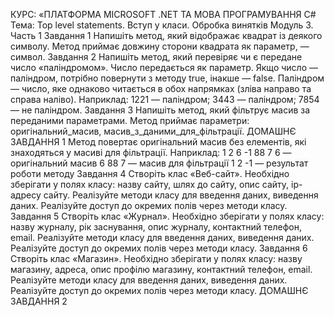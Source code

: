 КУРС: «ПЛАТФОРМА MICROSOFT .NET
ТА МОВА ПРОГРАМУВАННЯ C#
Тема: Top level statements. Вступ у класи.
Обробка винятків
Модуль 3. Часть 1
Завдання 1
Напишіть метод, який відображає квадрат із деякого
символу. Метод приймає довжину сторони квадрата як
параметр, — символ.
Завдання 2
Напишіть метод, який перевіряє чи є передане число
«паліндромом». Число передається як параметр. Якщо
число — паліндром, потрібно повернути з методу true,
інакше — false.
Паліндром — число, яке однаково читається в обох
напрямках (зліва направо та справа наліво).
Наприклад:
1221 — паліндром;
3443 — паліндром;
7854 — не паліндром.
Завдання 3
Напишіть метод, який фільтрує масив за переданими
параметрами. Метод приймає параметри: оригінальний_масив, масив_з_даними_для_фільтрації.
ДОМАШНЄ ЗАВДАННЯ
1
Метод повертає оригінальний масив без елементів,
які знаходяться у масиві для фільтрації.
Наприклад:
1 2 6 -1 88 7 6 — оригінальний масив
6 88 7 — масив для фільтрації
1 2 -1 — результат роботи методу
Завдання 4
Створіть клас «Веб-сайт». Необхідно зберігати у
полях класу: назву сайту, шлях до сайту, опис сайту,
ip-адресу сайту. Реалізуйте методи класу для введення
даних, виведення даних. Реалізуйте доступ до окремих
полів через методи класу.
Завдання 5
Створіть клас «Журнал». Необхідно зберігати у полях
класу: назву журналу, рік заснування, опис журналу,
контактний телефон, email. Реалізуйте методи класу для
введення даних, виведення даних. Реалізуйте доступ до
окремих полів через методи класу.
Завдання 6
Створіть клас «Магазин». Необхідно зберігати у полях
класу: назву магазину, адреса, опис профілю магазину,
контактний телефон, email. Реалізуйте методи класу для
введення даних, виведення даних. Реалізуйте доступ до
окремих полів через методи класу.
ДОМАШНЄ ЗАВДАННЯ
2
